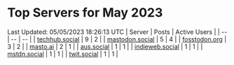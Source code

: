# Top Servers for May 2023
Last Updated: 05/05/2023 18:26:13 UTC
| Server | Posts | Active Users |
| -- | -- | -- |
| [techhub.social](https://techhub.social/tags/PowerShell) | 9 | 2 |
| [mastodon.social](https://mastodon.social/tags/PowerShell) | 5 | 4 |
| [fosstodon.org](https://fosstodon.org/tags/PowerShell) | 3 | 2 |
| [masto.ai](https://masto.ai/tags/PowerShell) | 2 | 1 |
| [aus.social](https://aus.social/tags/PowerShell) | 1 | 1 |
| [indieweb.social](https://indieweb.social/tags/PowerShell) | 1 | 1 |
| [mstdn.social](https://mstdn.social/tags/PowerShell) | 1 | 1 |
| [twit.social](https://twit.social/tags/PowerShell) | 1 | 1 |
